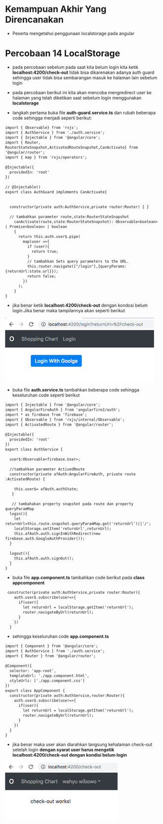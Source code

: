 # Kemampuan Akhir Yang Direncanakan

- Peserta mengetahui penggunaan localstorage pada angular

# Percobaan 14 LocalStorage

- pada percobaan sebelum pada saat kita belum login kita ketik **localhost:4200/check-out** tidak bisa dikarenakan adanya auth guard sehingga user tidak bisa sembarangan masuk ke halaman lain sebelum login

- pada percobaan berikut ini kita akan mencoba mengredirect user ke halaman yang telah diketikan saat sebelum login menggunakan **localstorage**

- langkah pertama buka file **auth-guard.service.ts** dan rubah beberapa code sehingga menjadi seperti berikut:

```
import { Observable} from 'rxjs';
import { AuthService } from './auth.service';
import { Injectable } from '@angular/core';
import { Router, RouterStateSnapshot,ActivatedRouteSnapshot,CanActivate} from '@angular/router';
import { map } from 'rxjs/operators';

@Injectable({
  providedIn: 'root'
})

// @Injectable()
export class AuthGuard implements CanActivate{

  
  constructor(private auth:AuthService,private router:Router) { }

  // tambahkan parameter route,state:RouterStateSnapshot
    canActivate(route,state:RouterStateSnapshot): Observable<boolean> | Promise<boolean> | boolean
    {
      return this.auth.user$.pipe(
        map(user =>{
          if (user){
            return true;
          } 
          // tambahkan Sets query parameters to the URL.
          this.router.navigate(["/login"],{queryParams:{returnUrl:state.url}});
          return false;
        })
      );
    }
}
```
- jika benar ketik **localhost:4200/check-out** dengan kondosi belum login.Jika benar maka tampilannya akan seperti berikut

![](image/chapter2/img11.png)

- buka file **auth.service.ts** tambahkan beberapa code sehingga keseluruhan code seperti berikut

```
import { Injectable } from '@angular/core';
import { AngularFireAuth } from 'angularfire2/auth';
import * as firebase from 'firebase';
import { Observable } from 'rxjs/internal/Observable';
import { ActivatedRoute } from '@angular/router';

@Injectable({
  providedIn: 'root'
})
export class AuthService {

  user$:Observable<firebase.User>;
  
  //tambahkan parameter ActivedRoute
  constructor(private afAuth:AngularFireAuth, private route :ActivatedRoute) {

    this.user$= afAuth.authState;
   }

   // tambahakan property snapshot pada route dan property queryParamMap
  login(){
    let returnUrl=this.route.snapshot.queryParamMap.get('returnUrl')||'/';
    localStorage.setItem('returnUrl',returnUrl);
    this.afAuth.auth.signInWithRedirect(new firebase.auth.GoogleAuthProvider());
  }

  logout(){
    this.afAuth.auth.signOut();
  }
}

```

- buka file **app.component.ts** tambahkan code berikut pada **class appcomponent**

```
 constructor(private auth:AuthService,private router:Router){
    auth.user$.subscribe(user=>{
      if(user){
        let returnUrl = localStorage.getItem('returnUrl');
        router.navigateByUrl(returnUrl);
      }
    })
  }
```
- sehingga keseluruhan code **app.component.ts**

```
import { Component } from '@angular/core';
import { AuthService } from './auth.service';
import { Router } from '@angular/router';

@Component({
  selector: 'app-root',
  templateUrl: './app.component.html',
  styleUrls: ['./app.component.css']
})
export class AppComponent {
  constructor(private auth:AuthService,router:Router){
    auth.user$.subscribe(user=>{
      if(user){
        let returnUrl = localStorage.getItem('returnUrl');
        router.navigateByUrl(returnUrl);
      }
    })
  }
}

```
- jika benar maka user akan diarahkan langsung kehalaman check-out setelah login **dengan syarat user harus mengetik localhost:4200/check-out dengan kondisi belum login**

![](image/chapter2/img12.png)
